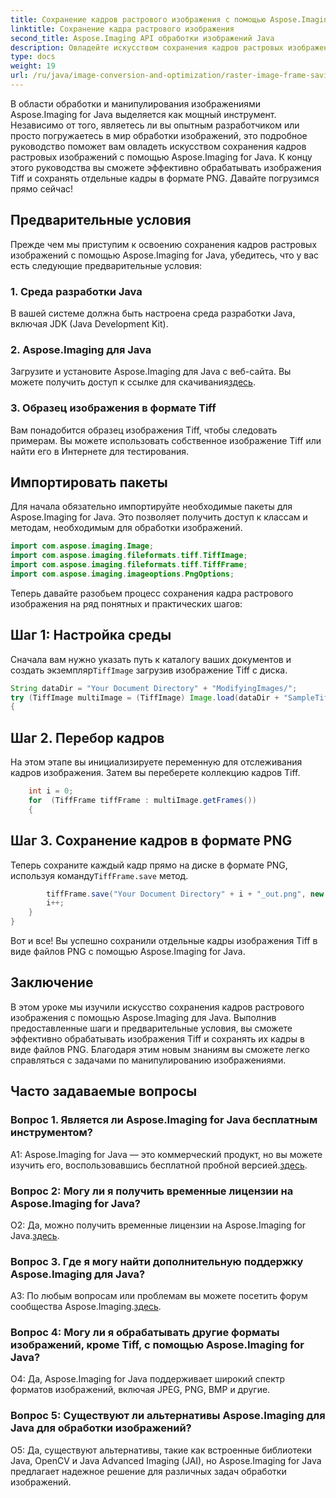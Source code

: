 ```yaml
---
title: Сохранение кадров растрового изображения с помощью Aspose.Imaging для Java
linktitle: Сохранение кадра растрового изображения
second_title: Aspose.Imaging API обработки изображений Java
description: Овладейте искусством сохранения кадров растровых изображений с помощью Aspose.Imaging для Java. Научитесь эффективно обрабатывать изображения Tiff и сохранять отдельные кадры в формате PNG.
type: docs
weight: 19
url: /ru/java/image-conversion-and-optimization/raster-image-frame-saving/
---
```

В области обработки и манипулирования изображениями Aspose.Imaging for Java выделяется как мощный инструмент. Независимо от того, являетесь ли вы опытным разработчиком или просто погружаетесь в мир обработки изображений, это подробное руководство поможет вам овладеть искусством сохранения кадров растровых изображений с помощью Aspose.Imaging for Java. К концу этого руководства вы сможете эффективно обрабатывать изображения Tiff и сохранять отдельные кадры в формате PNG. Давайте погрузимся прямо сейчас!

## Предварительные условия

Прежде чем мы приступим к освоению сохранения кадров растровых изображений с помощью Aspose.Imaging for Java, убедитесь, что у вас есть следующие предварительные условия:

### 1. Среда разработки Java
В вашей системе должна быть настроена среда разработки Java, включая JDK (Java Development Kit).

### 2. Aspose.Imaging для Java
 Загрузите и установите Aspose.Imaging для Java с веб-сайта. Вы можете получить доступ к ссылке для скачивания[здесь](https://releases.aspose.com/imaging/java/).

### 3. Образец изображения в формате Tiff
Вам понадобится образец изображения Tiff, чтобы следовать примерам. Вы можете использовать собственное изображение Tiff или найти его в Интернете для тестирования.

## Импортировать пакеты

Для начала обязательно импортируйте необходимые пакеты для Aspose.Imaging for Java. Это позволяет получить доступ к классам и методам, необходимым для обработки изображений.

```java
import com.aspose.imaging.Image;
import com.aspose.imaging.fileformats.tiff.TiffImage;
import com.aspose.imaging.fileformats.tiff.TiffFrame;
import com.aspose.imaging.imageoptions.PngOptions;
```

Теперь давайте разобьем процесс сохранения кадра растрового изображения на ряд понятных и практических шагов:

## Шаг 1: Настройка среды

 Сначала вам нужно указать путь к каталогу ваших документов и создать экземпляр`TiffImage` загрузив изображение Tiff с диска.

```java
String dataDir = "Your Document Directory" + "ModifyingImages/";
try (TiffImage multiImage = (TiffImage) Image.load(dataDir + "SampleTiff1.tiff"))
{
```

## Шаг 2. Перебор кадров

На этом этапе вы инициализируете переменную для отслеживания кадров изображения. Затем вы переберете коллекцию кадров Tiff.

```java
    int i = 0;
    for  (TiffFrame tiffFrame : multiImage.getFrames())
    {
```

## Шаг 3. Сохранение кадров в формате PNG

 Теперь сохраните каждый кадр прямо на диске в формате PNG, используя команду`TiffFrame.save` метод.

```java
        tiffFrame.save("Your Document Directory" + i + "_out.png", new PngOptions());
        i++;
    }
}
```

Вот и все! Вы успешно сохранили отдельные кадры изображения Tiff в виде файлов PNG с помощью Aspose.Imaging for Java.

## Заключение

В этом уроке мы изучили искусство сохранения кадров растрового изображения с помощью Aspose.Imaging для Java. Выполнив предоставленные шаги и предварительные условия, вы сможете эффективно обрабатывать изображения Tiff и сохранять их кадры в виде файлов PNG. Благодаря этим новым знаниям вы сможете легко справляться с задачами по манипулированию изображениями.

## Часто задаваемые вопросы

### Вопрос 1. Является ли Aspose.Imaging for Java бесплатным инструментом?

 A1: Aspose.Imaging for Java — это коммерческий продукт, но вы можете изучить его, воспользовавшись бесплатной пробной версией.[здесь](https://releases.aspose.com/).

### Вопрос 2: Могу ли я получить временные лицензии на Aspose.Imaging for Java?

 О2: Да, можно получить временные лицензии на Aspose.Imaging for Java.[здесь](https://purchase.aspose.com/temporary-license/).

### Вопрос 3. Где я могу найти дополнительную поддержку Aspose.Imaging для Java?

 A3: По любым вопросам или проблемам вы можете посетить форум сообщества Aspose.Imaging.[здесь](https://forum.aspose.com/).

### Вопрос 4: Могу ли я обрабатывать другие форматы изображений, кроме Tiff, с помощью Aspose.Imaging for Java?

О4: Да, Aspose.Imaging for Java поддерживает широкий спектр форматов изображений, включая JPEG, PNG, BMP и другие.

### Вопрос 5: Существуют ли альтернативы Aspose.Imaging для Java для обработки изображений?

О5: Да, существуют альтернативы, такие как встроенные библиотеки Java, OpenCV и Java Advanced Imaging (JAI), но Aspose.Imaging for Java предлагает надежное решение для различных задач обработки изображений.